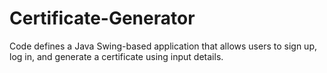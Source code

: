 # Certificate-Generator
Code defines a Java Swing-based application that allows users to sign up, log in, and generate a certificate using input details.
